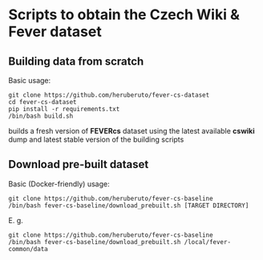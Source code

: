 # Scripts to obtain the Czech Wiki & Fever dataset
## Building data from scratch
Basic usage:
```
git clone https://github.com/heruberuto/fever-cs-dataset
cd fever-cs-dataset
pip install -r requirements.txt
/bin/bash build.sh
```
builds a fresh version of **FEVERcs** dataset using the latest available **cswiki** dump and latest stable version of the building scripts

## Download pre-built dataset
Basic (Docker-friendly) usage:

```
git clone https://github.com/heruberuto/fever-cs-baseline
/bin/bash fever-cs-baseline/download_prebuilt.sh [TARGET DIRECTORY]
```

E. g.
```
git clone https://github.com/heruberuto/fever-cs-baseline
/bin/bash fever-cs-baseline/download_prebuilt.sh /local/fever-common/data
```

